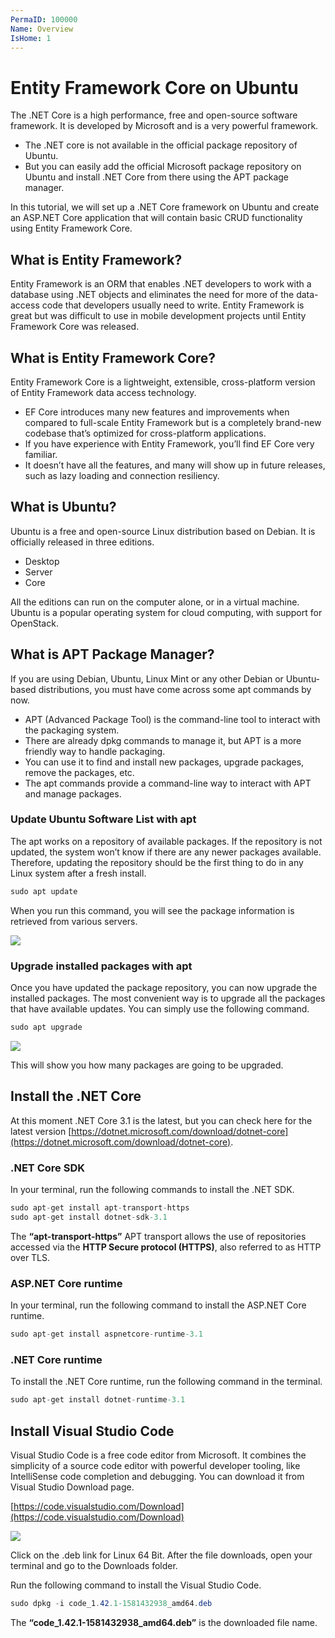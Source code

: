 ```yaml
---
PermaID: 100000
Name: Overview
IsHome: 1
---
```


# Entity Framework Core on Ubuntu

The .NET Core is a high performance, free and open-source software framework. It is developed by Microsoft and is a very powerful framework.

* The .NET core is not available in the official package repository of Ubuntu. 
* But you can easily add the official Microsoft package repository on Ubuntu and install .NET Core from there using the APT package manager.

In this tutorial, we will set up a .NET Core framework on Ubuntu and create an ASP.NET Core application that will contain basic CRUD functionality using Entity Framework Core.

## What is Entity Framework?

Entity Framework is an ORM that enables .NET developers to work with a database using .NET objects and eliminates the need for more of the data-access code that developers usually need to write. Entity Framework is great but was difficult to use in mobile development projects until Entity Framework Core was released.

## What is Entity Framework Core?

Entity Framework Core is a lightweight, extensible, cross-platform version of Entity Framework data access technology.

* EF Core introduces many new features and improvements when compared to full-scale Entity Framework but is a completely brand-new codebase that’s optimized for cross-platform applications. 
* If you have experience with Entity Framework, you’ll find EF Core very familiar. 
* It doesn’t have all the features, and many will show up in future releases, such as lazy loading and connection resiliency.

## What is Ubuntu?

Ubuntu is a free and open-source Linux distribution based on Debian. It is officially released in three editions.

* Desktop
* Server
* Core

All the editions can run on the computer alone, or in a virtual machine. Ubuntu is a popular operating system for cloud computing, with support for OpenStack.

## What is APT Package Manager?

If you are using Debian, Ubuntu, Linux Mint or any other Debian or Ubuntu-based distributions, you must have come across some apt commands by now.

* APT \(Advanced Package Tool\) is the command-line tool to interact with the packaging system. 
* There are already dpkg commands to manage it, but APT is a more friendly way to handle packaging. 
* You can use it to find and install new packages, upgrade packages, remove the packages, etc.
* The apt commands provide a command-line way to interact with APT and manage packages.

### Update Ubuntu Software List with apt

The apt works on a repository of available packages. If the repository is not updated, the system won’t know if there are any newer packages available. Therefore, updating the repository should be the first thing to do in any Linux system after a fresh install.

```csharp
sudo apt update
```

When you run this command, you will see the package information is retrieved from various servers.

![](https://raw.githubusercontent.com/zzzprojects/learn-orm/master/entity-framework-core-on-ubuntu/images/overview-1.png)

### Upgrade installed packages with apt

Once you have updated the package repository, you can now upgrade the installed packages. The most convenient way is to upgrade all the packages that have available updates. You can simply use the following command.

```csharp
sudo apt upgrade
```

![](https://raw.githubusercontent.com/zzzprojects/learn-orm/master/entity-framework-core-on-ubuntu/images/overview-2.png)

This will show you how many packages are going to be upgraded.

## Install the .NET Core

At this moment .NET Core 3.1 is the latest, but you can check here for the latest version [https://dotnet.microsoft.com/download/dotnet-core](https://dotnet.microsoft.com/download/dotnet-core).

### .NET Core SDK

In your terminal, run the following commands to install the .NET SDK.

```csharp
sudo apt-get install apt-transport-https
sudo apt-get install dotnet-sdk-3.1
```

The **“apt-transport-https”** APT transport allows the use of repositories accessed via the **HTTP Secure protocol \(HTTPS\)**, also referred to as HTTP over TLS.

### ASP.NET Core runtime

In your terminal, run the following command to install the ASP.NET Core runtime.

```csharp
sudo apt-get install aspnetcore-runtime-3.1
```

### .NET Core runtime

To install the .NET Core runtime, run the following command in the terminal.

```csharp
sudo apt-get install dotnet-runtime-3.1
```

## Install Visual Studio Code

Visual Studio Code is a free code editor from Microsoft. It combines the simplicity of a source code editor with powerful developer tooling, like IntelliSense code completion and debugging. You can download it from Visual Studio Download page.

[https://code.visualstudio.com/Download](https://code.visualstudio.com/Download)

![](https://raw.githubusercontent.com/zzzprojects/learn-orm/master/entity-framework-core-on-ubuntu/images/overview-3.png)

Click on the .deb link for Linux 64 Bit. After the file downloads, open your terminal and go to the Downloads folder.

Run the following command to install the Visual Studio Code.

```csharp
sudo dpkg -i code_1.42.1-1581432938_amd64.deb
```

The **“code\_1.42.1-1581432938\_amd64.deb”** is the downloaded file name.

